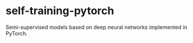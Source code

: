 # self-training-pytorch
Semi-supervised models based on deep neural networks implemented in PyTorch. 
